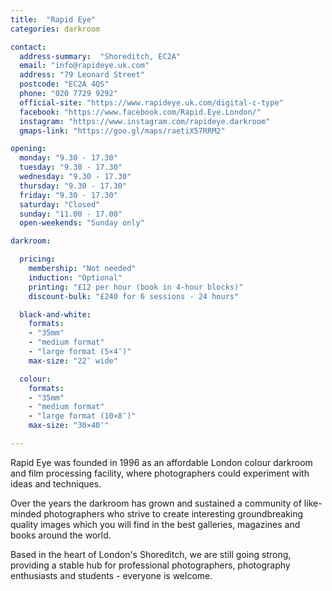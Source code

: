 ```yaml
---
title:  "Rapid Eye"
categories: darkroom

contact:
  address-summary:  "Shoreditch, EC2A"
  email: "info@rapideye.uk.com"
  address: "79 Leonard Street"
  postcode: "EC2A 4QS"
  phone: "020 7729 9292"
  official-site: "https://www.rapideye.uk.com/digital-c-type"
  facebook: "https://www.facebook.com/Rapid.Eye.London/"
  instagram: "https://www.instagram.com/rapideye.darkroom"
  gmaps-link: "https://goo.gl/maps/raetiX57RRM2"

opening:
  monday: "9.30 - 17.30"
  tuesday: "9.30 - 17.30"
  wednesday: "9.30 - 17.30"
  thursday: "9.30 - 17.30"
  friday: "9.30 - 17.30"
  saturday: "Closed"
  sunday: "11.00 - 17.00"
  open-weekends: "Sunday only"

darkroom: 

  pricing:
    membership: "Not needed"
    induction: "Optional"
    printing: "£12 per hour (book in 4-hour blocks)"
    discount-bulk: "£240 for 6 sessions - 24 hours"

  black-and-white:
    formats:
    - "35mm"
    - "medium format"
    - "large format (5×4″)"
    max-size: "22″ wide"

  colour:
    formats:
    - "35mm"
    - "medium format"
    - "large format (10×8″)"  
    max-size: "30×40″"

---
```


Rapid Eye was founded in 1996 as an affordable London colour darkroom and film processing facility, where photographers could experiment with ideas and techniques.

Over the years the darkroom has grown and sustained a community of like-minded photographers who strive to create interesting groundbreaking quality images which you will find in the best galleries, magazines and books around the world.

Based in the heart of London's Shoreditch, we are still going strong,  providing a stable hub for professional photographers, photography enthusiasts and students - everyone is welcome.
